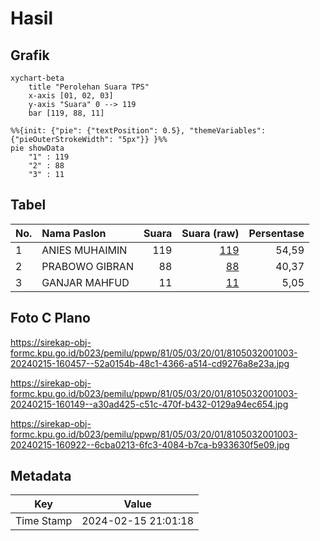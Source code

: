 # Hasil

## Grafik

```mermaid
xychart-beta
    title "Perolehan Suara TPS"
    x-axis [01, 02, 03]
    y-axis "Suara" 0 --> 119
    bar [119, 88, 11]
```

```mermaid
%%{init: {"pie": {"textPosition": 0.5}, "themeVariables": {"pieOuterStrokeWidth": "5px"}} }%%
pie showData
    "1" : 119
    "2" : 88
    "3" : 11
```

## Tabel

| No. | Nama Paslon    | Suara | Suara (raw) | Persentase |
|:--- |:-------------- | -----:| -----------:| ----------:|
| 1   | ANIES MUHAIMIN | 119   | [119][p-1]  | 54,59      |
| 2   | PRABOWO GIBRAN | 88    | [88][p-2]   | 40,37      |
| 3   | GANJAR MAHFUD  | 11    | [11][p-3]   | 5,05       |


[p-1]: https://github.com/gigit-pemilu/pemilu-2024-81-maluku/blob/main/pilpres/hitung-suara/sub/81-maluku/sub/05-seram-bagian-timur/sub/03-werinama/sub/2001-batuasa/sub/003-tps/sub/paslon-1.txt
[p-2]: https://github.com/gigit-pemilu/pemilu-2024-81-maluku/blob/main/pilpres/hitung-suara/sub/81-maluku/sub/05-seram-bagian-timur/sub/03-werinama/sub/2001-batuasa/sub/003-tps/sub/paslon-2.txt
[p-3]: https://github.com/gigit-pemilu/pemilu-2024-81-maluku/blob/main/pilpres/hitung-suara/sub/81-maluku/sub/05-seram-bagian-timur/sub/03-werinama/sub/2001-batuasa/sub/003-tps/sub/paslon-3.txt

## Foto C Plano

https://sirekap-obj-formc.kpu.go.id/b023/pemilu/ppwp/81/05/03/20/01/8105032001003-20240215-160457--52a0154b-48c1-4366-a514-cd9276a8e23a.jpg

https://sirekap-obj-formc.kpu.go.id/b023/pemilu/ppwp/81/05/03/20/01/8105032001003-20240215-160149--a30ad425-c51c-470f-b432-0129a94ec654.jpg

https://sirekap-obj-formc.kpu.go.id/b023/pemilu/ppwp/81/05/03/20/01/8105032001003-20240215-160922--6cba0213-6fc3-4084-b7ca-b933630f5e09.jpg


## Metadata

| Key        | Value               |
| ---------- | ------------------- |
| Time Stamp | 2024-02-15 21:01:18 |



